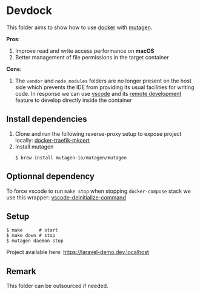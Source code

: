 # Devdock

This folder aims to show how to use [docker][1] with [mutagen][2].

**Pros**:

1. Improve read and write access performance on **macOS**
2. Better management of file permissions in the target container

**Cons**:

1. The `vendor` and `node_modules` folders are no longer present on the host
   side which prevents the IDE from providing its usual facilities for writing
   code. In response we can use [vscode][4] and its [remote development][5]
   feature to develop directly inside the container

## Install dependencies

1. Clone and run the following reverse-proxy setup to expose project locally:
   [docker-traefik-mkcert][3]
2. Install mutagen
    ```shell
    $ brew install mutagen-io/mutagen/mutagen
    ```

## Optionnal dependency

To force vscode to run `make stop` when stopping `docker-compose` stack we use
this wrapper: [vscode-deinitialize-command][6]

## Setup

```shell
$ make      # start
$ make down # stop
$ mutagen daemon stop
```

Project available here: https://laravel-demo.dev.localhost

## Remark

This folder can be outsourced if needed.

<!-- Links -->

[1]: https://github.com/docker/docker-ce
[2]: https://github.com/mutagen-io/mutagen
[3]: https://github.com/birros/docker-traefik-mkcert
[4]: https://github.com/microsoft/vscode
[5]: https://code.visualstudio.com/docs/remote/remote-overview
[6]: https://github.com/birros/vscode-deinitialize-command
